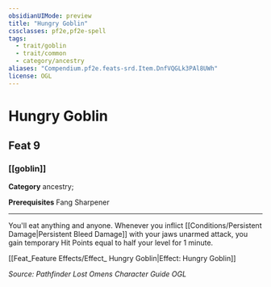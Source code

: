```yaml
---
obsidianUIMode: preview
title: "Hungry Goblin"
cssclasses: pf2e,pf2e-spell
tags:
  - trait/goblin
  - trait/common
  - category/ancestry
aliases: "Compendium.pf2e.feats-srd.Item.DnfVQGLk3PAl8UWh"
license: OGL
---
```

# Hungry Goblin
## Feat 9
### [[goblin]]

**Category** ancestry; 



**Prerequisites** Fang Sharpener
* * *
You'll eat anything and anyone. Whenever you inflict [[Conditions/Persistent Damage|Persistent Bleed Damage]] with your jaws unarmed attack, you gain temporary Hit Points equal to half your level for 1 minute.

[[Feat_Feature Effects/Effect_ Hungry Goblin|Effect: Hungry Goblin]]

*Source: Pathfinder Lost Omens Character Guide*
*OGL*